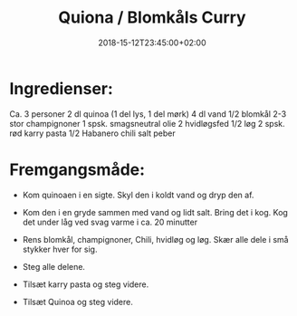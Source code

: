 ﻿---
title: "Quiona / Blomkåls Curry"
date: 2018-15-12T23:45:00+02:00
draft: false
---
# Ingredienser:

Ca. 3 personer
	2 dl quinoa (1 del lys, 1 del mørk)
	4 dl vand
	1/2 blomkål
	2-3 stor champignoner
	1 spsk. smagsneutral olie
	2 hvidløgsfed
	1/2 løg
	2 spsk. rød karry pasta
	1/2 Habanero chili
	salt
	peber
	
# Fremgangsmåde:

* Kom quinoaen i en sigte. Skyl den i koldt vand og dryp den af. 

* Kom den i en gryde sammen med vand og lidt salt. Bring det i kog. Kog det under låg ved svag varme i ca. 20 minutter

* Rens blomkål, champignoner, Chili, hvidløg og løg. Skær alle dele i små stykker hver for sig.

* Steg alle delene.

* Tilsæt karry pasta og steg videre.

* Tilsæt Quinoa og steg videre.
